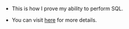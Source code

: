 * This is how I prove my ability to perform SQL.

* You can visit [here](https://github.com/VoTuan0512/My-ability-to-perform-SQL/blob/master/Fresh%20Segments.ipynb) for more details.

